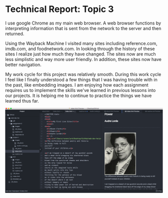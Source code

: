 # Technical Report: Topic 3
I use google Chrome as my main web browser. A web browser functions by interpreting information that is sent from the network to the server and then returned.

Using the Wayback Machine I visited many sites including reference.com, imdb.com, and foodnetwork.com. In looking through the history of these sites I realize just how much they have changed. The sites now are much less simplistic and way more user friendly. In addition, these sites now have better navigation.

My work cycle for this project was relatively smooth. During this work cycle I feel like I finally understood a few things that I was having trouble with in the past, like embedding images. I am enjoying how each assignment requires us to implement the skills we've learned in previous lessons into our projects. It is helping me to continue to practice the things we have learned thus far.

![Progress Screenshot](./images/screenshot-a3.png)

